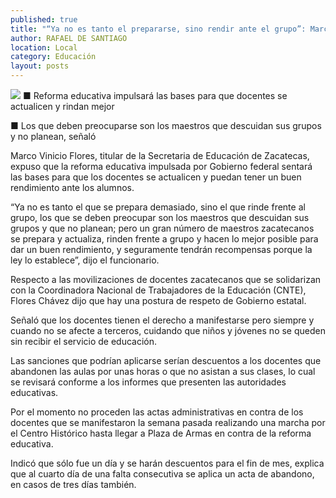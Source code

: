 ```yaml
---
published: true
title: "“Ya no es tanto el prepararse, sino rendir ante el grupo”: Marco Flores"
author: RAFAEL DE SANTIAGO
location: Local
category: Educación
layout: posts
---
```


![](http://i.imgur.com/aSBXeGZm.jpg)
■ Reforma educativa impulsará las bases para que docentes se actualicen y rindan mejor

■ Los que deben preocuparse son los maestros que descuidan sus grupos y no planean, señaló

Marco Vinicio Flores, titular de la Secretaria de Educación de Zacatecas, expuso que la reforma educativa impulsada por Gobierno federal sentará las bases para que los docentes se actualicen y puedan tener un buen rendimiento ante los alumnos.

“Ya no es tanto el que se prepara demasiado, sino el que rinde frente al grupo, los que se deben preocupar son los maestros que descuidan sus grupos y que no planean; pero un gran número de maestros zacatecanos se prepara y actualiza, rinden frente a grupo y hacen lo mejor posible para dar un buen rendimiento, y seguramente tendrán recompensas porque la ley lo establece”, dijo el funcionario.

Respecto a las movilizaciones de docentes zacatecanos que se solidarizan con la Coordinadora Nacional de Trabajadores de la Educación (CNTE), Flores Chávez dijo que hay una postura de respeto de Gobierno estatal.

Señaló que los docentes tienen el derecho a manifestarse pero siempre y cuando no se afecte a terceros, cuidando que niños y jóvenes no se queden sin recibir el servicio de educación.

Las sanciones que podrían aplicarse serían descuentos a los docentes que abandonen las aulas por unas horas o que no asistan a sus clases, lo cual se revisará conforme a los informes que presenten las autoridades educativas.

Por el momento no proceden las actas administrativas en contra de los docentes que se manifestaron la semana pasada realizando una marcha por el Centro Histórico hasta llegar a Plaza de Armas en contra de la reforma educativa.

Indicó que sólo fue un día y se harán descuentos para el fin de mes, explica que al cuarto día de una falta consecutiva se aplica un acta de abandono, en casos de tres días también.
